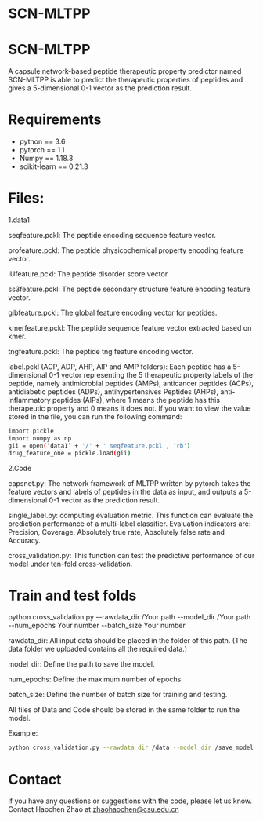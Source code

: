 # SCN-MLTPP
# SCN-MLTPP
A capsule network-based peptide therapeutic property predictor named SCN-MLTPP is able to predict the therapeutic properties of peptides and gives a 5-dimensional 0-1 vector as the prediction result.



# Requirements
* python == 3.6
* pytorch == 1.1
* Numpy == 1.18.3
* scikit-learn == 0.21.3


# Files:

1.data1

seqfeature.pckl: The peptide encoding sequence feature vector.

profeature.pckl: The peptide physicochemical property encoding feature vector.

IUfeature.pckl: The peptide disorder score vector.

ss3feature.pckl: The peptide secondary structure feature encoding feature vector.

glbfeature.pckl: The global feature encoding vector for peptides.

kmerfeature.pckl: The peptide sequence feature vector extracted based on kmer.

tngfeature.pckl: The peptide tng feature encoding vector.

label.pckl (ACP, ADP, AHP, AIP and AMP folders): Each peptide has a 5-dimensional 0-1 vector representing the 5 therapeutic property labels of the peptide, namely antimicrobial peptides (AMPs), anticancer peptides (ACPs), antidiabetic peptides (ADPs), antihypertensives Peptides (AHPs), anti-inflammatory peptides (AIPs), where 1 means the peptide has this therapeutic property and 0 means it does not.
If you want to view the value stored in the file, you can run the following command:

```bash
import pickle
import numpy as np
gii = open(‘data1’ + '/' + ' seqfeature.pckl', 'rb')
drug_feature_one = pickle.load(gii)
```


2.Code

capsnet.py: The network framework of MLTPP written by pytorch takes the feature vectors and labels of peptides in the data as input, and outputs a 5-dimensional 0-1 vector as the prediction result.

single_label.py: computing evaluation metric. This function can evaluate the prediction performance of a multi-label classifier. Evaluation indicators are: Precision, Coverage, Absolutely true rate, Absolutely false rate and Accuracy.

cross_validation.py: This function can test the predictive performance of our model under ten-fold cross-validation.


# Train and test folds
python cross_validation.py --rawdata_dir /Your path --model_dir /Your path --num_epochs Your number --batch_size Your number

rawdata_dir: All input data should be placed in the folder of this path. (The data folder we uploaded contains all the required data.)

model_dir: Define the path to save the model.

num_epochs: Define the maximum number of epochs.

batch_size: Define the number of batch size for training and testing.

All files of Data and Code should be stored in the same folder to run the model.

Example:

```bash
python cross_validation.py --rawdata_dir /data --model_dir /save_model --num_epochs 50 --batch_size 128
```

# Contact 
If you have any questions or suggestions with the code, please let us know. Contact Haochen Zhao at zhaohaochen@csu.edu.cn
